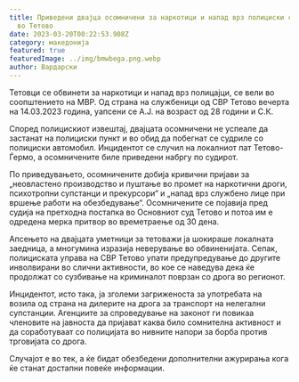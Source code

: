```yaml
---
title: Приведени двајца осомничени за наркотици и напад врз полициски службеници
  во Тетово
date: 2023-03-20T00:22:53.908Z
category: македонија
featured: true
featuredImage: ../img/bmwbega.png.webp
author: Вардарски
---
```


Тетовци се обвинети за наркотици и напад врз полицајци, се вели во соопштението на МВР. Од страна на службеници од СВР Тетово вечерта на 14.03.2023 година, уапсени се А.Ј. на возраст од 28 години и С.К.

Според полицискиот извештај, двајцата осомничени не успеале да застанат на полициски пункт и во обид да побегнат се судриле со полициски автомобил. Инцидентот се случил на локалниот пат Тетово-Ѓермо, а осомничените биле приведени набргу по судирот.

По приведувањето, осомничените добија кривични пријави за „неовластено производство и пуштање во промет на наркотични дроги, психотропни супстанци и прекурсори“ и „напад врз службено лице при вршење работи на обезбедување“. Осомничените се појавија пред судија на претходна постапка во Основниот суд Тетово и потоа им е одредена мерка притвор во времетраење од 30 дена.

Апсењето на двајцата уметници за тетоважи ја шокираше локалната заедница, а многумина изразија неверување во обвиненијата. Сепак, полициската управа на СВР Тетово упати предупредување до другите инволвирани во слични активности, во кое се наведува дека ќе продолжат со сузбивање на криминалот поврзан со дрога во регионот.

Инцидентот, исто така, ја зголеми загриженоста за употребата на возила од страна на дилерите на дрога за транспорт на нелегални супстанции. Агенциите за спроведување на законот ги повикаа членовите на јавноста да пријават каква било сомнителна активност и да соработуваат со полицијата во нивните напори за борба против трговијата со дрога.

Случајот е во тек, а ќе бидат обезбедени дополнителни ажурирања кога ќе станат достапни повеќе информации.
